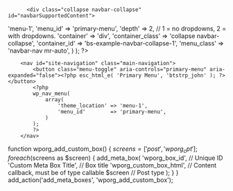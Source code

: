 <div class="site-branding">
			<?php
			the_custom_logo();
			if ( is_front_page() && is_home() ) :
				?>
				<h1 class="site-title"><a href="<?php echo esc_url( home_url( '/' ) ); ?>" rel="home"><?php bloginfo( 'name' ); ?></a></h1>
				<?php
			else :
				?>
				<p class="site-title"><a href="<?php echo esc_url( home_url( '/' ) ); ?>" rel="home"><?php bloginfo( 'name' ); ?></a></p>
				<?php
			endif;
			$btstrp_john_description = get_bloginfo( 'description', 'display' );
			if ( $btstrp_john_description || is_customize_preview() ) :
				?>
				<p class="site-description"><?php echo $btstrp_john_description; // phpcs:ignore WordPress.Security.EscapeOutput.OutputNotEscaped ?></p>
			<?php endif; ?>
		</div><!-- .site-branding -->


		  <div class="collapse navbar-collapse" id="navbarSupportedContent">
  <?php
			wp_nav_menu(
				array(
					'theme_location' => 'menu-1',
          'menu_id'        => 'primary-menu',
          'depth'           => 2, // 1 = no dropdowns, 2 = with dropdowns.
          'container'       => 'div',
          'container_class' => 'collapse navbar-collapse',
          'container_id'    => 'bs-example-navbar-collapse-1',
          'menu_class'      => 'navbar-nav mr-auto',
				)
			);
			?>



		<nav id="site-navigation" class="main-navigation">
			<button class="menu-toggle" aria-controls="primary-menu" aria-expanded="false"><?php esc_html_e( 'Primary Menu', 'btstrp_john' ); ?></button>
			<?php
			wp_nav_menu(
				array(
					'theme_location' => 'menu-1',
					'menu_id'        => 'primary-menu',
				)
			);
			?>
		</nav>


function wporg_add_custom_box()
{
    $screens = ['post', 'wporg_cpt'];
    foreach ($screens as $screen) {
        add_meta_box(
            'wporg_box_id',           // Unique ID
            'Custom Meta Box Title',  // Box title
            'wporg_custom_box_html',  // Content callback, must be of type callable
            $screen                   // Post type
        );
    }
}
add_action('add_meta_boxes', 'wporg_add_custom_box');
